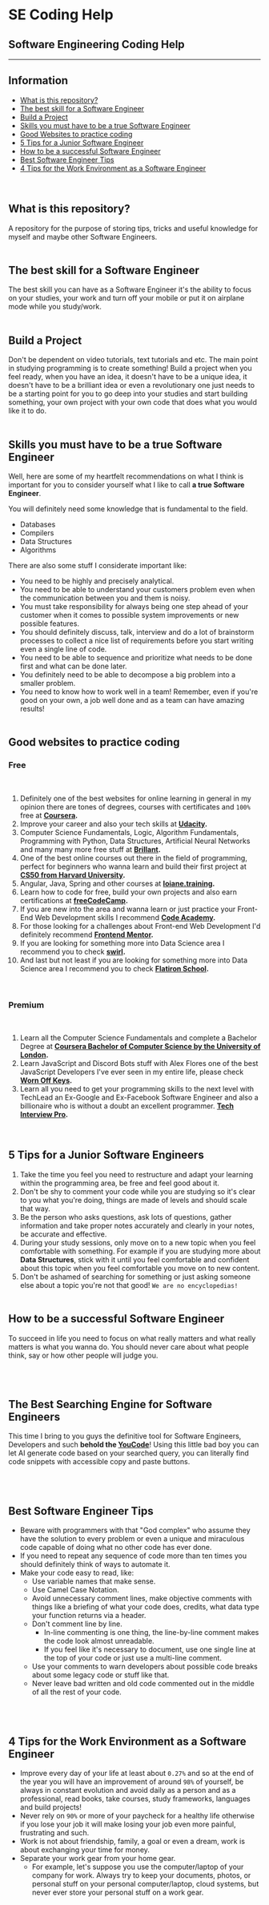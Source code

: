 
# SE Coding Help
## Software Engineering Coding Help
---------

Information
---------
  - [What is this repository?](#what-is-this-repository)
  - [The best skill for a Software Engineer](#the-best-skill-for-a-software-engineer)
  - [Build a Project](#build-a-project)
  - [Skills you must have to be a true Software Engineer](#skills-you-must-have-to-be-a-true-software-engineer)
  - [Good Websites to practice coding](#good-websites-to-practice-coding)
  - [5 Tips for a Junior Software Engineer](#5-tips-for-a-junior-software-engineers)
  - [How to be a successful Software Engineer](#how-to-be-a-successful-software-engineer)
  - [Best Software Engineer Tips](#best-software-engineer-tips)
  - [4 Tips for the Work Environment as a Software Engineer](#4-tips-for-the-work-environment-as-a-software-engineer)
</br>

## What is this repository?

A repository for the purpose of storing tips, tricks and useful knowledge for myself and maybe other Software Engineers.
</br></br>

## The best skill for a Software Engineer

The best skill you can have as a Software Engineer it's the ability to focus on your studies, your work and turn off your mobile or put it on airplane mode while you study/work.
</br></br>

## Build a Project

Don't be dependent on video tutorials, text tutorials and etc. The main point in studying programming is to create something! Build a project when you feel ready, when you have an idea, it doesn't have to be a unique idea, it doesn't have to be a brilliant idea or even a revolutionary one just needs to be a starting point for you to go deep into your studies and start building something, your own project with your own code that does what you would like it to do.
</br></br>

## Skills you must have to be a true Software Engineer

Well, here are some of my heartfelt recommendations on what I think is important for you to consider yourself what I like to call <strong>a true Software Engineer</strong>.

You will definitely need some knowledge that is fundamental to the field.

- Databases
- Compilers
- Data Structures
- Algorithms

There are also some stuff I considerate important like:

- You need to be highly and precisely analytical.
- You need to be able to understand your customers problem even when the communication between you and them is noisy.
- You must take responsibility for always being one step ahead of your customer when it comes to possible system improvements or new possible features.
- You should definitely discuss, talk, interview and do a lot of brainstorm processes to collect a nice list of requirements before you start writing even a single line of code.
- You need to be able to sequence and prioritize what needs to be done first and what can be done later.
- You definitely need to be able to decompose a big problem into a smaller problem.
- You need to know how to work well in a team! Remember, even if you're good on your own, a job well done and as a team can have amazing results!
</br></br>

## Good websites to practice coding

### **Free**
<br>

1. Definitely one of the best websites for online learning in general in my opinion there are tones of degrees, courses with certificates and `100%` free at <strong>[Coursera](https://coursera.org/ "Degrees, Certificates, & Free Online Courses").</strong>
2. Improve your career and also your tech skills at <strong>[Udacity](https://udacity.com/ "Learn the Latest Tech Skills; Advance Your Career").</strong>
3. Computer Science Fundamentals, Logic, Algorithm Fundamentals, Programming with Python, Data Structures, Artificial Neural Networks and many many more free stuff at <strong>[Brillant](https://brilliant.org/ "Learn interactively").</strong>
4. One of the best online courses out there in the field of programming, perfect for beginners who wanna learn and build their first project at <strong>[CS50 from Harvard University](https://cs50.harvard.edu/x/2022/ "Harvard University's introduction to the intellectual enterprises of computer science and the art of programming.").</strong>
5. Angular, Java, Spring and other courses at <strong>[loiane.training](https://loiane.training/ "Angular, Java, Spring and other courses").</strong>
6. Learn how to code for free, build your own projects and also earn certifications at <strong>[freeCodeCamp](https://freecodecamp.org/ "Front-end Development of high quality and totally free").</strong>
7. If you are new into the area and wanna learn or just practice your Front-End Web Development skills I recommend <strong>[Code Academy](https://codecademy.com/ "Learn to code for free").</strong>
8. For those looking for a challenges about Front-end Web Development I'd definitely recommend <strong>[Frontend Mentor](https://frontendmentor.io/challenges "Front-end coding challenges using a real-life workflow").</strong>
9. If you are looking for something more into Data Science area I recommend you to check <strong>[swirl](https://swirlstats.com/challenges "Learn R, in R.").</strong>
10. And last but not least if you are looking for something more into Data Science area I recommend you to check <strong>[Flatiron School](https://flatironschool.com/ "Free online school for Mobile Developers").</strong>

<br>

### **Premium**
<br>

1. Learn all the Computer Science Fundamentals and complete a Bachelor Degree at <strong>[Coursera Bachelor of Computer Science by the University of London](https://coursera.org/degrees/bachelor-of-science-computer-science-london "Complete a Bachelor Degree by the University of London").</strong>
2. Learn JavaScript and Discord Bots stuff with Alex Flores one of the best JavaScript Developers I've ever seen in my entire life, please check <strong>[Worn Off Keys](https://courses.wornoffkeys.com/ "Worn off keys courses").</strong>
3. Learn all you need to get your programming skills to the next level with TechLead an Ex-Google and Ex-Facebook Software Engineer and also a billionaire who is without a doubt an excellent programmer. <strong>[Tech Interview Pro](https://www.techseries.dev/ "Learn the real secrets to passing the tech interview.").</strong>

</br>

## 5 Tips for a Junior Software Engineers

1. Take the time you feel you need to restructure and adapt your learning within the programming area, be free and feel good about it.
2. Don't be shy to comment your code while you are studying so it's clear to you what you're doing, things are made of levels and should scale that way.
3. Be the person who asks questions, ask lots of questions, gather information and take proper notes accurately and clearly in your notes, be accurate and effective.
4. During your study sessions, only move on to a new topic when you feel comfortable with something. For example if you are studying more about <strong>Data Structures</strong>, stick with it until you feel comfortable and confident about this topic when you feel comfortable you move on to new content.
5. Don't be ashamed of searching for something or just asking someone else about a topic you're not that good! `We are no encyclopedias!`
<br><br>

## How to be a successful Software Engineer

To succeed in life you need to focus on what really matters and what really matters is what you wanna do. You should never care about what people think, say or how other people will judge you.

<br><br>

## The Best Searching Engine for Software Engineers

This time I bring to you guys the definitive tool for Software Engineers, Developers and such <strong>behold the [YouCode](https://you.com/code "Best searching engine for Developers, Software Engineers and Data Scientists")</strong>! Using this little bad boy you can let AI generate code based on your searched query, you can literally find code snippets with accessible copy and paste buttons.

<br><br>

## Best Software Engineer Tips

- Beware with programmers with that "God complex" who assume they have the solution to every problem or even a unique and miraculous code capable of doing what no other code has ever done.
- If you need to repeat any sequence of code more than ten times you should definitely think of ways to automate it.
- Make your code easy to read, like:
  - Use variable names that make sense.
  - Use Camel Case Notation.
  - Avoid unnecessary comment lines, make objective comments with things like a briefing of what your code does, credits, what data type your function returns via a header.
  - Don't comment line by line.
    - In-line commenting is one thing, the line-by-line comment makes the code look almost unreadable.
    - If you feel like it's necessary to document, use one single line at the top of your code or just use a multi-line comment.
  - Use your comments to warn developers about possible code breaks about some legacy code or stuff like that.
  - Never leave bad written and old code commented out in the middle of all the rest of your code.

<br><br>

## 4 Tips for the Work Environment as a Software Engineer

- Improve every day of your life at least about `0.27%` and so at the end of the year you will have an improvement of around `98%` of yourself, be always in constant evolution and avoid daily as a person and as a professional, read books, take courses, study frameworks, languages and build projects!
- Never rely on `90%` or more of your paycheck for a healthy life otherwise if you lose your job it will make losing your job even more painful, frustrating and such.
- Work is not about friendship, family, a goal or even a dream, work is about exchanging your time for money.
- Separate your work gear from your home gear.
  - For example, let's suppose you use the computer/laptop of your company for work. Always try to keep your documents, photos, or personal stuff on your personal computer/laptop, cloud systems, but never ever store your personal stuff on a work gear.
